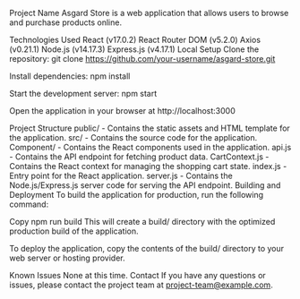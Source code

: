 Project Name
Asgard Store is a web application that allows users to browse and purchase products online.

Technologies Used
React (v17.0.2)
React Router DOM (v5.2.0)
Axios (v0.21.1)
Node.js (v14.17.3)
Express.js (v4.17.1)
Local Setup
Clone the repository: git clone https://github.com/your-username/asgard-store.git

Install dependencies: npm install 

Start the development server: npm start

Open the application in your browser at http://localhost:3000

Project Structure
public/ - Contains the static assets and HTML template for the application.
src/ - Contains the source code for the application.
Component/ - Contains the React components used in the application.
api.js - Contains the API endpoint for fetching product data.
CartContext.js - Contains the React context for managing the shopping cart state.
index.js - Entry point for the React application.
server.js - Contains the Node.js/Express.js server code for serving the API endpoint.
Building and Deployment
To build the application for production, run the following command:

Copy
npm run build
This will create a build/ directory with the optimized production build of the application.

To deploy the application, copy the contents of the build/ directory to your web server or hosting provider.

Known Issues
None at this time.
Contact
If you have any questions or issues, please contact the project team at project-team@example.com.